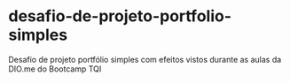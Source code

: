 # desafio-de-projeto-portfolio-simples
Desafio de projeto portfólio simples com efeitos vistos durante as aulas da DIO.me do Bootcamp TQI
